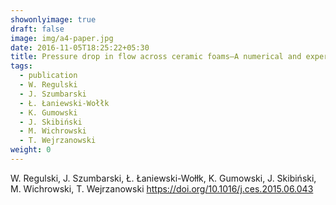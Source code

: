 ```yaml
---
showonlyimage: true
draft: false
image: img/a4-paper.jpg
date: 2016-11-05T18:25:22+05:30
title: Pressure drop in flow across ceramic foams—A numerical and experimental study
tags:
  - publication
  - W. Regulski
  - J. Szumbarski
  - Ł. Łaniewski-Wołłk
  - K. Gumowski
  - J. Skibiński
  - M. Wichrowski
  - T. Wejrzanowski
weight: 0
---
```


W. Regulski, J. Szumbarski, Ł. Łaniewski-Wołłk, K. Gumowski, J. Skibiński, M. Wichrowski, T. Wejrzanowski
https://doi.org/10.1016/j.ces.2015.06.043

